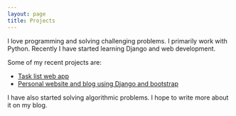 ```yaml
---
layout: page
title: Projects
---
```


I love programming and solving challenging problems. I primarily work with Python. Recently I have started learning Django and web development. 

Some of my recent projects are:

* [Task list web app](https://github.com/pattu777/Idea-List)
* [Personal website and blog using Django and bootstrap](https://github.com/pattu777/MySite)

I have also started solving algorithmic problems. I hope to write more about it on my blog.
 
